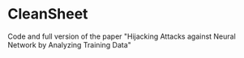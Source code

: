 # CleanSheet
Code and full version of the paper "Hijacking Attacks against Neural Network by Analyzing Training Data"
